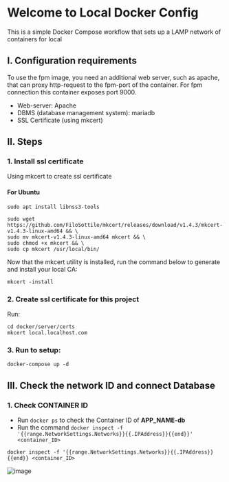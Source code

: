 # Welcome to Local Docker Config

This is a simple Docker Compose workflow that sets up a LAMP network of containers for local

## I. Configuration requirements

To use the fpm image, you need an additional web server, such as apache, that can proxy http-request to the fpm-port of the container. For fpm connection this container exposes port 9000.

 - Web-server: Apache
 - DBMS (database management system): mariadb
 - SSL Certificate (using mkcert)
 
## II. Steps

### 1. Install ssl certificate
Using mkcert to create ssl certificate

#### For Ubuntu

```shell
sudo apt install libnss3-tools

sudo wget https://github.com/FiloSottile/mkcert/releases/download/v1.4.3/mkcert-v1.4.3-linux-amd64 && \
sudo mv mkcert-v1.4.3-linux-amd64 mkcert && \
sudo chmod +x mkcert && \
sudo cp mkcert /usr/local/bin/
```

Now that the mkcert utility is installed, run the command below to generate and install your local CA:

```shell
mkcert -install
```

### 2. Create ssl certificate for this project

Run:

```shell
cd docker/server/certs
mkcert local.localhost.com
```

### 3. Run to setup: 

```shell
docker-compose up -d
```

## III. Check the network ID and connect Database

### 1. Check CONTAINER ID
- Run `docker ps` to check the Container ID of **APP_NAME-db**
- Run the command `docker inspect -f '{{range.NetworkSettings.Networks}}{{.IPAddress}}{{end}}' <container_ID>`

```shell
docker inspect -f '{{range.NetworkSettings.Networks}}{{.IPAddress}}{{end}} <container_ID>
```

![image](https://imgur.com/eXqHQVb.png)
